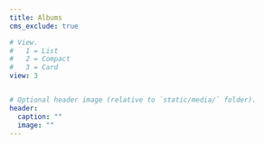 ```yaml
---
title: Albums
cms_exclude: true

# View.
#   1 = List
#   2 = Compact
#   3 = Card
view: 3


# Optional header image (relative to `static/media/` folder).
header:
  caption: ""
  image: ""
---
```

